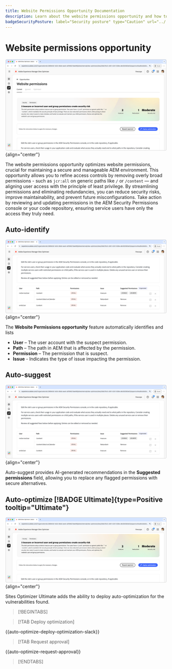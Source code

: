 ```yaml
---
title: Website Permissions Opportunity Documentation
description: Learn about the website permissions opportunity and how to use it to increase the security of on your website.
badgeSecurityPosture: label="Security posture" type="Caution" url="../../opportunity-types/security-posture.md" tooltip="Security posture"
---
```


# Website permissions opportunity

![Website permissions opportunity](./assets/website-permissions/hero.png){align="center"}

The website permissions opportunity optimizes website permissions, crucial for maintaining a secure and manageable AEM environment. This opportunity allows you to refine access controls by removing overly broad permissions - such as `jcr:all` on generic paths like `/` or `/content` — and aligning user access with the principle of least privilege. By streamlining permissions and eliminating redundancies, you can reduce security risks, improve maintainability, and prevent future misconfigurations. Take action by reviewing and updating permissions in the AEM Security Permissions console or your code repository, ensuring service users have only the access they truly need.

## Auto-identify

![Auto-identify website permissions](./assets/website-permissions/auto-identify.png){align="center"}

The **Website Permissions opportunity** feature automatically identifies and lists 

* **User** – The user account with the suspect permission.
* **Path** – The path in AEM that is affected by the permission.
* **Permission** – The permission that is suspect.
* **Issue** - Indicates the type of issue impacting the permission.

## Auto-suggest

![Auto-suggest website vulnerabilities](./assets/website-permissions/auto-suggest.png){align="center"}

Auto-suggest provides AI-generated recommendations in the **Suggested permissions** field, allowing you to replace any flagged permissions with secure alternatives.

## Auto-optimize [!BADGE Ultimate]{type=Positive tooltip="Ultimate"}

![Auto-optimize website permissions](./assets/website-permissions/auto-optimize.png){align="center"}

Sites Optimizer Ultimate adds the ability to deploy auto-optimization for the vulnerabilities found.

>[!BEGINTABS]

>[!TAB Deploy optimization]

{{auto-optimize-deploy-optimization-slack}}

>[!TAB Request approval]

{{auto-optimize-request-approval}}

>[!ENDTABS]
